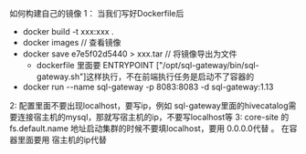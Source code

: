 如何构建自己的镜像
1： 当我们写好Dockerfile后
 - docker build -t xxx:xxx .
 - docker images // 查看镜像
 - docker save e7e5f02d5440 > xxx.tar // 将镜像导出为文件
   - dockerfile 里面要 ENTRYPOINT ["/opt/sql-gateway/bin/sql-gateway.sh"]这样执行，不在前端执行任务是启动不了容器的
 - docker run --name sql-gateway -p 8083:8083 -d sql-gateway:1.13

2: 配置里面不要出现localhost，要写ip，例如 sql-gateway里面的hivecatalog需要连接宿主机的mysql，那就写宿主机的ip，不要写localhost等
3: core-site 的 fs.default.name 地址启动集群的时候不要填localhost，要用 0.0.0.0代替 。 在容器里面要用 宿主机的ip代替
